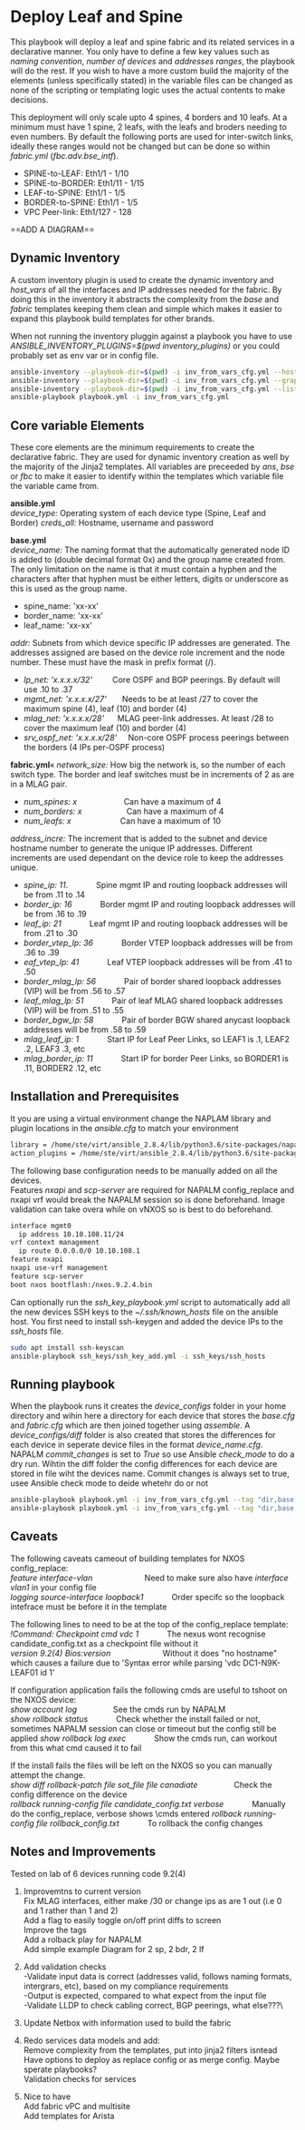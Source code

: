 # Deploy Leaf and Spine

This playbook will deploy a leaf and spine fabric and its related services in a declarative manner. You only have to define a few key values such as *naming convention*, *number of devices* and *addresses ranges*, the playbook will do the rest.
If you wish to have a more custom build the majority of the elements (unless specifically stated) in the variable files can be changed as none of the scripting or templating logic uses the actual contents to make decisions.

This deployment will only scale upto 4 spines, 4 borders and 10 leafs. At a minimum must have 1 spine, 2 leafs, with the leafs and broders needing to even numbers. By default the following ports are used for inter-switch links, ideally these ranges would not be changed but can be done so within *fabric.yml* (*fbc.adv.bse_intf*).

- SPINE-to-LEAF: Eth1/1 - 1/10
- SPINE-to-BORDER: Eth1/11 - 1/15
- LEAF-to-SPINE: Eth1/1 - 1/5
- BORDER-to-SPINE: Eth1/1 - 1/5
- VPC Peer-link: Eth1/127 - 128

==ADD A DIAGRAM==

## Dynamic Inventory

A custom inventory plugin is used to create the dynamic inventory and *host_vars* of all the interfaces and IP addresses needed for the fabric. By doing this in the inventory it abstracts the complexity from the *base* and *fabric* templates keeping them clean and simple which makes it easier to expand this playbook build templates for other brands.

When not running the inventory pluggin against a playbook you have to use *ANSIBLE_INVENTORY_PLUGINS=$(pwd inventory_plugins)* or you could probably set as env var or in config file.

```bash
ansible-inventory --playbook-dir=$(pwd) -i inv_from_vars_cfg.yml --host=DC1-N9K-SPINE01     Host attributes
ansible-inventory --playbook-dir=$(pwd) -i inv_from_vars_cfg.yml --graph          Groups and members
ansible-inventory --playbook-dir=$(pwd) -i inv_from_vars_cfg.yml --list           All devices and host_vars
ansible-playbook playbook.yml -i inv_from_vars_cfg.yml                            Run against a playbook
```

## Core variable Elements

These core elements are the minimum requirements to create the declarative fabric. They are used for dynamic inventory creation as well by the majority of the Jinja2 templates. All variables are preceeded by *ans*, *bse* or *fbc* to make it easier to identify within the templates which variable file the variable came from.

**ansible.yml**\
*device_type:* Operating system of each device type (Spine, Leaf and Border)
*creds_all:* Hostname, username and password

**base.yml**\
*device_name:* The naming format that the automatically generated node ID is added to (double decimal format 0x) and the group name created from. The only limitation on the name is that it must contain a hyphen and the characters after that hyphen must be either letters, digits or underscore as this is used as the group name.

- spine_name: 'xx-xx'
- border_name: 'xx-xx'
- leaf_name: 'xx-xx'

*addr:* Subnets from which device specific IP addresses are generated. The addresses assigned are based on the device role increment and the node number. These must have the mask in prefix format (/).

- *lp_net: 'x.x.x.x/32'*           Core OSPF and BGP peerings. By default will use .10 to .37
- *mgmt_net: 'x.x.x.x/27'*         Needs to be at least /27 to cover the maximum spine (4), leaf (10) and border (4)
- *mlag_net: 'x.x.x.x/28'*         MLAG peer-link addresses. At least /28 to cover the maximum leaf (10) and border (4)
- *srv_ospf_net: 'x.x.x.x/28'*     Non-core OSPF process peerings between the borders (4 IPs per-OSPF process)

**fabric.yml**«
*network_size:* How big the network is, so the number of each switch type. The border and leaf switches must be in increments of 2 as are in a MLAG pair.

- *num_spines: x*                     Can have a maximum of 4
- *num_borders: x*                    Can have a maximum of 4
- *num_leafs: x*                      Can have a maximum of 10

*address_incre:* The increment that is added to the subnet and device hostname number to generate the unique IP addresses. Different increments are used dependant on the device role to keep the addresses unique.

- *spine_ip: 11*. &emsp;&emsp;&emsp;  Spine mgmt IP and routing loopback addresses will be from .11 to .14
- *border_ip: 16* &emsp;&emsp;&emsp;  Border mgmt IP and routing loopback addresses will be from .16 to .19
- *leaf_ip: 21* &emsp;&emsp;&emsp;  Leaf mgmt IP and routing loopback addresses will be from .21 to .30
- *border_vtep_lp: 36* &emsp;&emsp;&emsp;  Border VTEP loopback addresses will be from .36 to .39
- *eaf_vtep_lp: 41* &emsp;&emsp;&emsp;  Leaf VTEP loopback addresses will be from .41 to .50
- *border_mlag_lp: 56* &emsp;&emsp;&emsp;  Pair of border shared loopback addresses (VIP) will be from .56 to .57
- *leaf_mlag_lp: 51* &emsp;&emsp;&emsp;  Pair of leaf MLAG shared loopback addresses (VIP) will be from .51 to .55
- *border_bgw_lp: 58* &emsp;&emsp;&emsp;  Pair of border  BGW shared anycast loopback addresses will be from .58 to .59
- *mlag_leaf_ip: 1* &emsp;&emsp;&emsp;  Start IP for Leaf Peer Links, so LEAF1 is .1, LEAF2 .2, LEAF3 .3, etc
- *mlag_border_ip: 11* &emsp;&emsp;&emsp;  Start IP for border  Peer Links, so BORDER1 is .11, BORDER2 .12, etc

## Installation and Prerequisites

It you are using a virtual environment change the NAPLAM library and plugin locations in the *ansible.cfg* to match your environment

```bash
library = /home/ste/virt/ansible_2.8.4/lib/python3.6/site-packages/napalm_ansible/modules
action_plugins = /home/ste/virt/ansible_2.8.4/lib/python3.6/site-packages/napalm_ansible/plugins/action
```

The following base configuration needs to be manually added on all the devices.\
Features *nxapi* and *scp-server* are required for NAPALM config_replace and nxapi vrf would break the NAPALM session so is done beforehand.
Image validation can take overa while on vNXOS so is best to do beforehand.

```bash
interface mgmt0
  ip address 10.10.108.11/24
vrf context management
  ip route 0.0.0.0/0 10.10.108.1
feature nxapi
nxapi use-vrf management
feature scp-server
boot nxos bootflash:/nxos.9.2.4.bin
```

Can optionally run the *ssh_key_playbook.yml* script to automatically add all the new devices SSH keys to the *~/.ssh/known_hosts* file on the ansible host. You first need to install ssh-keygen and added the device IPs to the *ssh_hosts* file.

```bash
sudo apt install ssh-keyscan
ansible-playbook ssh_keys/ssh_key_add.yml -i ssh_keys/ssh_hosts
```

## Running playbook

When the playbook runs it creates the *device_configs* folder in your home directory and wihin here a directory for each device that stores the *base.cfg* and *fabric.cfg* which are then joined together using *assemble*. A *device_configs/diff* folder is also created that stores the differences for each device in seperate device files in the format *device_name.cfg*.
NAPALM *commit_changes* is set to *True* so use Ansible *check_mode* to do a dry run.
Wihtin the diff folder the config differences for each device are stored in file wiht the devices name.
Commit changes is always set to true, usee Ansible check mode to deide whetehr do or not

```bash
ansible-playbook playbook.yml -i inv_from_vars_cfg.yml --tag "dir,base,fabric,config" -C
ansible-playbook playbook.yml -i inv_from_vars_cfg.yml --tag "dir,base,fabric,config" -C
```

## Caveats

The following caveats cameout of building templates for NXOS config_replace:\
*feature interface-vlan* &emsp;&emsp;&emsp;&emsp;&emsp;&emsp;    Need to make sure also have *interface vlan1* in your config file\
*logging source-interface loopback1* &emsp;&emsp;&emsp;  Order specifc so the loopback intefrace must be before it in the template

The following lines to need to be at the top of the config_replace template:\
*!Command: Checkpoint cmd vdc 1* &emsp;&emsp;&emsp;  The nexus wont recognise candidate_config.txt as a checkpoint file without it\
*version 9.2(4) Bios:version* &emsp;&emsp;&emsp;&emsp;&emsp;&emsp;  Without it does "no hostname" which causes a failure due to 'Syntax error while parsing 'vdc DC1-N9K-LEAF01 id 1'

If configuration application fails the following cmds are useful to tshoot on the NXOS device:\
*show account log* &emsp;&emsp;&emsp;&emsp;  See the cmds run by NAPALM\
*show rollback status* &emsp;&emsp;&emsp;  Check whether the install failed or not, sometimes NAPALM session can close or timeout but the config still be applied
*show rollback log exec* &emsp;&emsp;&emsp;  Show the cmds run, can workout from this what cmd caused it to fail

If the install fails the files will be left on the NXOS so you can manually attempt the change.\
*show diff rollback-patch file sot_file file canadiate* &emsp;&emsp;&emsp;&emsp;  Check the config difference on the device\
*rollback running-config file candidate_config.txt verbose* &emsp;&emsp;&emsp;  Manually do the config_replace, verbose shows \cmds entered
*rollback running-config file rollback_config.txt* &emsp;&emsp;&emsp;  To rollback the config changes

## Notes and Improvements

Tested on lab of 6 devices running code 9.2(4)

1. Improvemtns to current version\
Fix MLAG interfaces, either make /30 or change ips as are 1 out (i.e 0 and 1 rather than 1 and 2)\
Add a flag to easily toggle on/off print diffs to screen\
Improve the tags\
Add a rolback play for NAPALM\
Add simple example Diagram for 2 sp, 2 bdr, 2 lf

2. Add validation checks\
-Validate input data is correct (addresses valid, follows naming formats, intergrars, etc), based on my compliance requirements\
-Output is expected, compared to what expect from the input file\
-Validate LLDP to check cabling correct, BGP peerings, what else???\

3. Update Netbox with information used to build the fabric

4. Redo services data models and add:\
Remove complexity from the templates, put into jinja2 filters isntead\
Have options to deploy as replace config or as merge config. Maybe sperate playbooks?\
Validation checks for services

5. Nice to have\
Add fabric vPC and multisite\
Add templates for Arista
